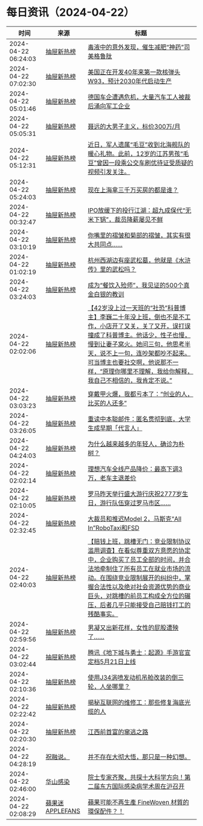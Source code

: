 ﻿# 每日资讯（2024-04-22）

|时间|来源|标题|
|---|---|---|
|2024-04-22 06:24:03|[抽屉新热榜](http://dig.chouti.com/feed.xml)|[毒液中的意外发现，催生减肥“神药”司美格鲁肽](https://dig.chouti.com/link/42193766)|
|2024-04-22 07:02:30|[抽屉新热榜](http://dig.chouti.com/feed.xml)|[美国正在开发40年来第一款核弹头W93，预计2030年代启动生产](https://dig.chouti.com/link/42194031)|
|2024-04-22 05:01:46|[抽屉新热榜](http://dig.chouti.com/feed.xml)|[德国车企遭遇危机，大量汽车工人被裁后涌向军工企业](https://dig.chouti.com/link/42192678)|
|2024-04-22 05:05:31|[抽屉新热榜](http://dig.chouti.com/feed.xml)|[聂远的大男子主义，标价300万/月](https://dig.chouti.com/link/42193044)|
|2024-04-22 05:12:31|[抽屉新热榜](http://dig.chouti.com/feed.xml)|[近日，军人遗属“毛豆”收到北海舰队的暖心礼物。此前，12岁的江苏男孩“毛豆”曾因一段乘公交车刷优待证受质疑的视频引发关注。](https://dig.chouti.com/link/42193139)|
|2024-04-22 05:24:03|[抽屉新热榜](http://dig.chouti.com/feed.xml)|[现在上海拿三千万买房的都是谁？](https://dig.chouti.com/link/42193212)|
|2024-04-22 00:32:47|[抽屉新热榜](http://dig.chouti.com/feed.xml)|[IPO放缓下的投行江湖：超九成保代“无米下锅”，裁员降薪屡见不鲜](https://dig.chouti.com/link/42190200)|
|2024-04-22 03:10:19|[抽屉新热榜](http://dig.chouti.com/feed.xml)|[你嘴里的褶皱和菊部的褶皱，其实有很大共同点……](https://dig.chouti.com/link/42191818)|
|2024-04-22 01:02:19|[抽屉新热榜](http://dig.chouti.com/feed.xml)|[杭州西湖边有座武松墓，他就是《水浒传》里的武松吗？](https://dig.chouti.com/link/42190364)|
|2024-04-22 03:24:03|[抽屉新热榜](http://dig.chouti.com/feed.xml)|[成为“餐饮入殓师”，我见证的500个真金白银的教训](https://dig.chouti.com/link/42192010)|
|2024-04-22 02:02:06|[抽屉新热榜](http://dig.chouti.com/feed.xml)|[【42岁没上过一天班的“社恐”科普博主】李巍二十年没上班，倒也不是不工作，小店开了又关，关了又开，误打误撞成了科普博主。他话少，性子也慢，慢到让妻子窝火。她问三句，他思考半天，说不上一句，连吵架都吵不起来。可当博主也要社交啊，他说那不一样，“原理你哪里不理解，我给你解释，我自己不相信的，我肯定不说。”](https://dig.chouti.com/link/42190866)|
|2024-04-22 03:03:23|[抽屉新热榜](http://dig.chouti.com/feed.xml)|[穿戴甲火爆，我都亏本了：“创业的人，比买的人还多”](https://dig.chouti.com/link/42191750)|
|2024-04-22 03:26:05|[抽屉新热榜](http://dig.chouti.com/feed.xml)|[重读中本聪邮件：匿名贯彻到底，大学生成早期「代言人」](https://dig.chouti.com/link/42192015)|
|2024-04-22 04:24:03|[抽屉新热榜](http://dig.chouti.com/feed.xml)|[为什么越来越多的年轻人，确诊为朴树？](https://dig.chouti.com/link/42192613)|
|2024-04-22 02:02:14|[抽屉新热榜](http://dig.chouti.com/feed.xml)|[理想汽车全线产品降价：最高下调3万，老车主退差价](https://dig.chouti.com/link/42190888)|
|2024-04-22 02:10:05|[抽屉新热榜](http://dig.chouti.com/feed.xml)|[罗马昨天举行盛大游行庆祝2777岁生日，游行队伍穿过罗马市区……](https://dig.chouti.com/link/42191206)|
|2024-04-22 02:32:45|[抽屉新热榜](http://dig.chouti.com/feed.xml)|[大裁员和推迟Model 2，马斯克“All In”RoboTaxi和FSD](https://dig.chouti.com/link/42191368)|
|2024-04-22 02:40:03|[抽屉新热榜](http://dig.chouti.com/feed.xml)|[【赔钱上班，跳槽无门：竞业限制协议滥用调查】在看似尊重双方意愿的协定中，企业购买了员工全部的时间，并合法地牵制住了所有员工在就业市场的流动。在围绕竞业限制展开的纠纷中，掌握合法性以及绝对社会资源优势的商业巨头，对跳槽的前员工构成全方位的碾压，后者几乎只能接受自己赔钱打工的残酷事实。](https://dig.chouti.com/link/42191414)|
|2024-04-22 02:59:56|[抽屉新热榜](http://dig.chouti.com/feed.xml)|[男凝又出新花样，女性的屁股遭殃了……](https://dig.chouti.com/link/42191431)|
|2024-04-22 03:02:44|[抽屉新热榜](http://dig.chouti.com/feed.xml)|[腾讯《地下城与勇士：起源》手游官宣定档5月21日上线](https://dig.chouti.com/link/42191621)|
|2024-04-22 02:10:36|[抽屉新热榜](http://dig.chouti.com/feed.xml)|[使用J34涡喷发动机吊舱改装的倒三轮，人坐哪里？](https://dig.chouti.com/link/42191283)|
|2024-04-22 02:22:42|[抽屉新热榜](http://dig.chouti.com/feed.xml)|[揭秘互联网的维修工：那些修复海底光缆的人](https://dig.chouti.com/link/42191351)|
|2024-04-22 02:20:30|[抽屉新热榜](http://dig.chouti.com/feed.xml)|[江西前首富的窜逃之路](https://dig.chouti.com/link/42191350)|
|2024-04-22 04:28:19|[祝融说。](https://zhurongshuo.com/index.xml)|[并不存在大彻大悟，那只是一种幻想。](https://zhurongshuo.com/posts/2024/04/2201/)|
|2024-04-22 02:46:00|[华山感染](https://feedpress.me/wx-hsinfect)|[院士专家齐聚，共探十大科学方向！第二届东方国际感染病学术周在沪召开](http://mp.weixin.qq.com/s?__biz=Mzk0ODIzMjMxNQ%3D%3D&mid=2247502766&idx=1&sn=48a9a675c951c4a226027d1a0bd4e36b)|
|2024-04-22 02:08:29|[蘋果迷 APPLEFANS](https://applefans.today/feed/)|[蘋果可能不再生產 FineWoven 材質的環保配件？！](https://applefans.today/2024-04-apple-finewoven-ends-production-rumor/)|

